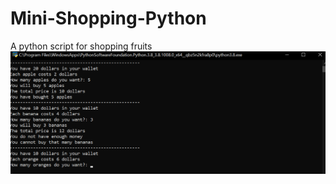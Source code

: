 # Mini-Shopping-Python
A python script for shopping fruits
![Screenshot](https://github.com/omkumar40/root/blob/master/Screenshot%20(601).png)

